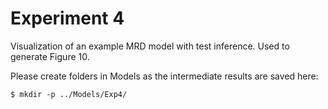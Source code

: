 # Experiment 4

Visualization of an example MRD model with test inference. Used to generate Figure 10.

Please create folders in Models as the intermediate results are saved here:
```
$ mkdir -p ../Models/Exp4/
```
